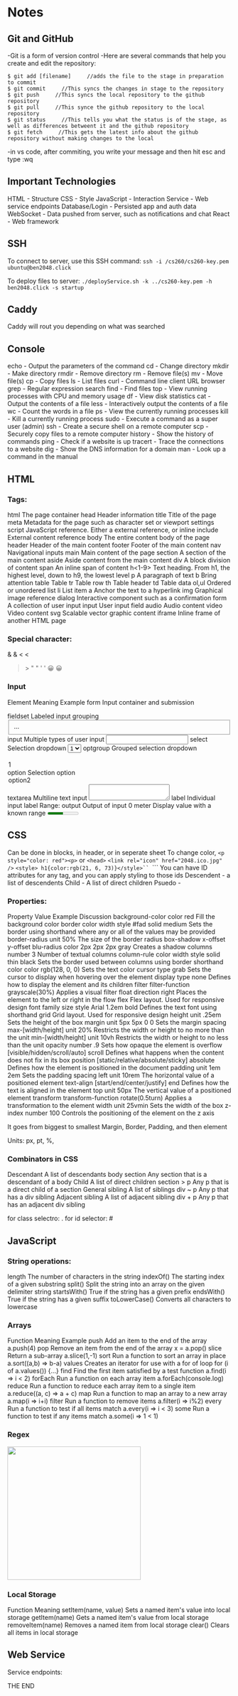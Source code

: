 # Notes


## Git and GitHub


-Git is a form of version control
-Here are several commands that help you create and edit the repository:

```$ touch [filename]  Creates a file in the repository
$ git add [filename]     //adds the file to the stage in preparation to commit
$ git commit     //This syncs the changes in stage to the repository          
$ git push     //This syncs the local repository to the github repository
$ git pull     //This synce the github repository to the local repository
$ git status     //This tells you what the status is of the stage, as well as differences betweent it and the github repository
$ git fetch     //This gets the latest info about the github repository without making changes to the local
```
-in vs code, after commiting, you write your message and then hit esc and type :wq


## Important Technologies
HTML - Structure
CSS - Style
JavaScript - Interaction
Service - Web service endpoints
Database/Login - Persisted app and auth data
WebSocket - Data pushed from server, such as notifications and chat
React - Web framework

## SSH
To connect to server, use this SSH command:
```ssh -i /cs260/cs260-key.pem ubuntu@ben2048.click```

To deploy files to server:
```./deployService.sh -k ../cs260-key.pem -h ben2048.click -s startup```

## Caddy
Caddy will rout you depending on what was searched

## Console
echo - Output the parameters of the command
cd - Change directory
mkdir - Make directory
rmdir - Remove directory
rm - Remove file(s)
mv - Move file(s)
cp - Copy files
ls - List files
curl - Command line client URL browser
grep - Regular expression search
find - Find files
top - View running processes with CPU and memory usage
df - View disk statistics
cat - Output the contents of a file
less - Interactively output the contents of a file
wc - Count the words in a file
ps - View the currently running processes
kill - Kill a currently running process
sudo - Execute a command as a super user (admin)
ssh - Create a secure shell on a remote computer
scp - Securely copy files to a remote computer
history - Show the history of commands
ping - Check if a website is up
tracert - Trace the connections to a website
dig - Show the DNS information for a domain
man - Look up a command in the manual

## HTML
### Tags:

html	The page container
head	Header information
title	Title of the page
meta	Metadata for the page such as character set or viewport settings
script	JavaScript reference. Either a external reference, or inline
include	External content reference
body	The entire content body of the page
header	Header of the main content
footer	Footer of the main content
nav	Navigational inputs
main	Main content of the page
section	A section of the main content
aside	Aside content from the main content
div	A block division of content
span	An inline span of content
h<1-9>	Text heading. From h1, the highest level, down to h9, the lowest level
p	A paragraph of text
b	Bring attention
table	Table
tr	Table row
th	Table header
td	Table data
ol,ul	Ordered or unordered list
li	List item
a	Anchor the text to a hyperlink
img	Graphical image reference
dialog	Interactive component such as a confirmation
form	A collection of user input
input	User input field
audio	Audio content
video	Video content
svg	Scalable vector graphic content
iframe	Inline frame of another HTML page


### Special character:

&	&amp;
<	&lt;
>	&gt;
"	&quot;
'	&apos;
😀	&#128512;


### Input
Element	Meaning	Example
form	Input container and submission	<form action="form.html" method="post">
fieldset	Labeled input grouping	<fieldset> ... </fieldset>
input	Multiple types of user input	<input type="" />
select	Selection dropdown	<select><option>1</option></select>
optgroup	Grouped selection dropdown	<optgroup><option>1</option></optgroup>
option	Selection option	<option selected>option2</option>
textarea	Multiline text input	<textarea></textarea>
label	Individual input label	<label for="range">Range: </label>
output	Output of input	<output for="range">0</output>
meter	Display value with a known range	<meter min="0" max="100" value="50"></meter>



## CSS
Can be done in blocks, in header, or in seperate sheet
To change color, ```<p style="color: red"><p>``` or
    ```<head>```
       ```<link rel="icon" href="2048.ico.jpg" />```
        ```<style> h1{color:rgb(21, 6, 73)}</style>``
    ```</head>```
You can have ID attributes for any tag, and you can apply styling to those ids
Descendent - a list of descendents
Child - A list of direct children
Psuedo - 

### Properties:
Property	Value	Example	Discussion
background-color	color	red	Fill the background color
border	color width style	#fad solid medium	Sets the border using shorthand where any or all of the values may be provided
border-radius	unit	50%	The size of the border radius
box-shadow	x-offset y-offset blu-radius color	2px 2px 2px gray	Creates a shadow
columns	number	3	Number of textual columns
column-rule	color width style	solid thin black	Sets the border used between columns using border shorthand
color	color	rgb(128, 0, 0)	Sets the text color
cursor	type	grab	Sets the cursor to display when hovering over the element
display	type	none	Defines how to display the element and its children
filter	filter-function	grayscale(30%)	Applies a visual filter
float	direction	right	Places the element to the left or right in the flow
flex			Flex layout. Used for responsive design
font	family size style	Arial 1.2em bold	Defines the text font using shorthand
grid			Grid layout. Used for responsive design
height	unit	.25em	Sets the height of the box
margin	unit	5px 5px 0 0	Sets the margin spacing
max-[width/height]	unit	20%	Restricts the width or height to no more than the unit
min-[width/height]	unit	10vh	Restricts the width or height to no less than the unit
opacity	number	.9	Sets how opaque the element is
overflow	[visible/hidden/scroll/auto]	scroll	Defines what happens when the content does not fix in its box
position	[static/relative/absolute/sticky]	absolute	Defines how the element is positioned in the document
padding	unit	1em 2em	Sets the padding spacing
left	unit	10rem	The horizontal value of a positioned element
text-align	[start/end/center/justify]	end	Defines how the text is aligned in the element
top	unit	50px	The vertical value of a positioned element
transform	transform-function	rotate(0.5turn)	Applies a transformation to the element
width	unit	25vmin	Sets the width of the box
z-index	number	100	Controls the positioning of the element on the z axis

It goes from biggest to smallest Margin, Border, Padding, and then element

Units: px, pt, %, 

### Combinators in CSS
Descendant	A list of descendants	body section	Any section that is a descendant of a body
Child	A list of direct children	section > p	Any p that is a direct child of a section
General sibling	A list of siblings	div ~ p	Any p that has a div sibling
Adjacent sibling	A list of adjacent sibling	div + p	Any p that has an adjacent div sibling

for class selectro: .
for id selector: #

## JavaScript

### String operations:
length	The number of characters in the string
indexOf()	The starting index of a given substring
split()	Split the string into an array on the given delimiter string
startsWith()	True if the string has a given prefix
endsWith()	True if the string has a given suffix
toLowerCase()	Converts all characters to lowercase

### Arrays
Function	Meaning	Example
push	Add an item to the end of the array	a.push(4)
pop	Remove an item from the end of the array	x = a.pop()
slice	Return a sub-array	a.slice(1,-1)
sort	Run a function to sort an array in place	a.sort((a,b) => b-a)
values	Creates an iterator for use with a for of loop	for (i of a.values()) {...}
find	Find the first item satisfied by a test function	a.find(i => i < 2)
forEach	Run a function on each array item	a.forEach(console.log)
reduce	Run a function to reduce each array item to a single item	a.reduce((a, c) => a + c)
map	Run a function to map an array to a new array	a.map(i => i+i)
filter	Run a function to remove items	a.filter(i => i%2)
every	Run a function to test if all items match	a.every(i => i < 3)
some	Run a function to test if any items match	a.some(i => 1 < 1)

### Regex
<img src="/Regex-Cheat-Sheet.png" width="300">

### Local Storage
Function	Meaning
setItem(name, value)	Sets a named item's value into local storage
getItem(name)	Gets a named item's value from local storage
removeItem(name)	Removes a named item from local storage
clear()	Clears all items in local storage

## Web Service

Service endpoints:

THE END
